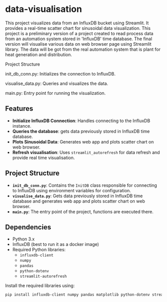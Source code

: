 # data-visualisation

This project visualizes data from an InfluxDB bucket using Streamlit. It provides a real-time scatter chart for sinusoidal data visualization. This project is a preliminary version of a project created to read process data from an automation system stored in 'InfluxDB' time database. The final version will visualise various data on web browser page using Streamlit library. The data will be got from the real automation system that is plant for heat generation and distribution.

Project Structure

init_db_conn.py: Initializes the connection to InfluxDB.

visualise_data.py: Queries and visualizes the data.

main.py: Entry point for running the visualization.

## Features

- **Initialize InfluxDB Connection**: Handles connecting to the InfluxDB instance.
- **Queries the database**: gets data previously stored in InfluxDB time database.
- **Plots Sinusoidal Data**: Generates web app and plots scatter chart on web browser.
- **Refresh visualisation**: Uses `streamlit_autorefresh` for data refresh and provide real time visualisation.

## Project Structure

- **`init_db_conn.py`**: Contains the `InitDB` class responsible for connecting to InfluxDB using environment variables for configuration.
- **`visualise_data.py`**: Gets data previously stored in InfluxDB time database and generates web app and plots scatter chart on web browser.
- **`main.py`**: The entry point of the project, functions are executed there. 


## Dependencies

- Python 3.x
- InfluxDB (best to run it as a docker image)
- Required Python libraries:
  - `influxdb-client`
  - `numpy`
  - `pandas`
  - `python-dotenv`
  - `streamlit-autorefresh`


Install the required libraries using:

```bash
pip install influxdb-client numpy pandas matplotlib python-dotenv streamlit-autorefresh
